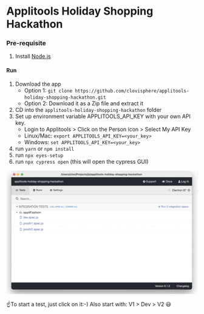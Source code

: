 # Applitools Holiday Shopping Hackathon

### Pre-requisite

1. Install [Node.js](https://nodejs.org/en/download/)

#### Run

1. Download the app
   - Option 1: `git clone https://github.com/clovisphere/applitools-holiday-shopping-hackathon.git`
   - Option 2: Download it as a Zip file and extract it
2. CD into the `applitools-holiday-shopping-hackathon` folder
3. Set up environment variable APPLITOOLS_API_KEY with your own API key.
   - Login to Applitools > Click on the Person icon > Select My API Key
   - Linux/Mac: `export APPLITOOLS_API_KEY=<your_key>`
   - Windows: `set APPLITOOLS_API_KEY=<your_key>`
4. run `yarn` or `npm install`
5. run `npx eyes-setup`
6. run `npx cypress open` (this will open the cypress GUI)

![Cypress GUI](img/cypress_gui.png)

:point_up:To start a test, just click on it:-) Also start with: V1 > Dev > V2 :smiley:
